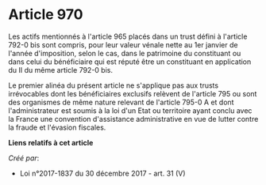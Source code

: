 # Article 970

Les actifs mentionnés à l'article 965 placés dans un trust défini à l'article 792-0 bis sont compris, pour leur valeur vénale
nette au 1er janvier de l'année d'imposition, selon le cas, dans le patrimoine du constituant ou dans celui du bénéficiaire
qui est réputé être un constituant en application du II du même article 792-0 bis.

Le premier alinéa du présent article ne s'applique pas aux trusts irrévocables dont les bénéficiaires exclusifs relèvent de
l'article 795 ou sont des organismes de même nature relevant de l'article 795-0 A et dont l'administrateur est soumis à la
loi d'un Etat ou territoire ayant conclu avec la France une convention d'assistance administrative en vue de lutter contre la
fraude et l'évasion fiscales.

**Liens relatifs à cet article**

_Créé par_:

  - Loi n°2017-1837 du 30 décembre 2017 - art. 31 (V)
